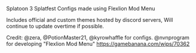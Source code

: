 Splatoon 3 Splatfest Configs made using Flexlion Mod Menu

Includes official and custom themes hosted by discord servers, Will continue to update overtime if possible.  

Credit: @zera, @PotionMaster21, @kyrowhaffle for configs. @nvnprogram for developing "Flexlion Mod Menu" https://gamebanana.com/wips/70362
